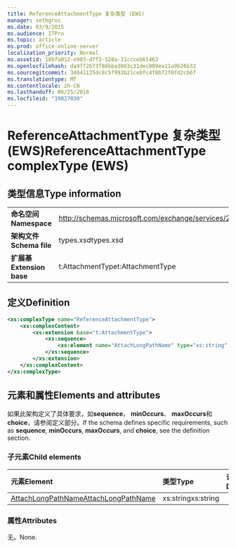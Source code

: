 ```yaml
---
title: ReferenceAttachmentType 复杂类型 (EWS)
manager: sethgros
ms.date: 03/9/2015
ms.audience: ITPro
ms.topic: article
ms.prod: office-online-server
localization_priority: Normal
ms.assetid: 18bfa012-e903-d7f3-528a-31ccceb65463
ms.openlocfilehash: da9ff2b73f86bba3003c31dec009ea11a9b26b32
ms.sourcegitcommit: 34041125dc8c5f993b21cebfc4f8b72f0fd2cb6f
ms.translationtype: MT
ms.contentlocale: zh-CN
ms.lasthandoff: 06/25/2018
ms.locfileid: "19827030"
---
```

# <a name="referenceattachmenttype-complextype-ews"></a><span data-ttu-id="06941-102">ReferenceAttachmentType 复杂类型 (EWS)</span><span class="sxs-lookup"><span data-stu-id="06941-102">ReferenceAttachmentType complexType (EWS)</span></span>

## <a name="type-information"></a><span data-ttu-id="06941-103">类型信息</span><span class="sxs-lookup"><span data-stu-id="06941-103">Type information</span></span>

|||
|:-----|:-----|
|<span data-ttu-id="06941-104">**命名空间**</span><span class="sxs-lookup"><span data-stu-id="06941-104">**Namespace**</span></span> <br/> |http://schemas.microsoft.com/exchange/services/2006/types  <br/> |
|<span data-ttu-id="06941-105">**架构文件**</span><span class="sxs-lookup"><span data-stu-id="06941-105">**Schema file**</span></span> <br/> |<span data-ttu-id="06941-106">types.xsd</span><span class="sxs-lookup"><span data-stu-id="06941-106">types.xsd</span></span>  <br/> |
|<span data-ttu-id="06941-107">**扩展基**</span><span class="sxs-lookup"><span data-stu-id="06941-107">**Extension base**</span></span> <br/> |<span data-ttu-id="06941-108">t:AttachmentType</span><span class="sxs-lookup"><span data-stu-id="06941-108">t:AttachmentType</span></span>  <br/> |
   
## <a name="definition"></a><span data-ttu-id="06941-109">定义</span><span class="sxs-lookup"><span data-stu-id="06941-109">Definition</span></span>

```XML
<xs:complexType name="ReferenceAttachmentType">
    <xs:complexContent>
        <xs:extension base="t:AttachmentType">
            <xs:sequence>
                <xs:element name="AttachLongPathName" type="xs:string" maxOccurs="1" minOccurs="0"></xs:element>
            </xs:sequence>
        </xs:extension>
    </xs:complexContent>
</xs:complexType>

```

## <a name="elements-and-attributes"></a><span data-ttu-id="06941-110">元素和属性</span><span class="sxs-lookup"><span data-stu-id="06941-110">Elements and attributes</span></span>

<span data-ttu-id="06941-111">如果此架构定义了具体要求，如**sequence**， **minOccurs**、 **maxOccurs**和**choice**，请参阅定义部分。</span><span class="sxs-lookup"><span data-stu-id="06941-111">If the schema defines specific requirements, such as **sequence**, **minOccurs**, **maxOccurs**, and **choice**, see the definition section.</span></span> 
  
### <a name="child-elements"></a><span data-ttu-id="06941-112">子元素</span><span class="sxs-lookup"><span data-stu-id="06941-112">Child elements</span></span>

|<span data-ttu-id="06941-113">**元素**</span><span class="sxs-lookup"><span data-stu-id="06941-113">**Element**</span></span>|<span data-ttu-id="06941-114">**类型**</span><span class="sxs-lookup"><span data-stu-id="06941-114">**Type**</span></span>|<span data-ttu-id="06941-115">**说明**</span><span class="sxs-lookup"><span data-stu-id="06941-115">**Description**</span></span>|
|:-----|:-----|:-----|
|[<span data-ttu-id="06941-116">AttachLongPathName</span><span class="sxs-lookup"><span data-stu-id="06941-116">AttachLongPathName</span></span>](http://msdn.microsoft.com/library/98464422-2c13-8d33-0fe3-b1978f2d5b4a%28Office.15%29.aspx) <br/> |<span data-ttu-id="06941-117">xs:string</span><span class="sxs-lookup"><span data-stu-id="06941-117">xs:string</span></span>  <br/> ||
   
### <a name="attributes"></a><span data-ttu-id="06941-118">属性</span><span class="sxs-lookup"><span data-stu-id="06941-118">Attributes</span></span>

<span data-ttu-id="06941-119">无。</span><span class="sxs-lookup"><span data-stu-id="06941-119">None.</span></span>
  

